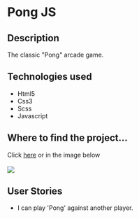 <h1>Pong JS</h1>
<h2>Description</h2>
<p>The classic "Pong" arcade game.</p>
<h2>Technologies used</h2>
<ul>
	<li>Html5</li>
	<li>Css3</li>
	<li>Scss</li>
	<li>Javascript</li>
</ul>
<h2>Where to find the project...</h2>
<p>
Click <a href="https://s.codepen.io/vinniezappa/full/rjzObR/dXkqBZypRvnM" target="_blank"> here</a>
or in the image below <br/><br/>
<a href="https://s.codepen.io/vinniezappa/full/rjzObR/dXkqBZypRvnM" target="_blank">
<img src="https://www.dropbox.com/s/h97wtqt9d2x1nw1/07-pong-JS.jpg?raw=1" target="_blank">
</a>
</p>
<h2>User Stories</h2>
<ul>
<li>I can play 'Pong' against another player.</li>
</ul>
